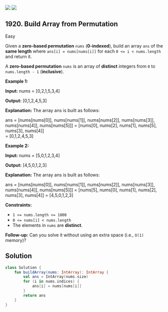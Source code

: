 [![](https://img.shields.io/github/stars/javadev/LeetCode-in-Kotlin?label=Stars&style=flat-square)](https://github.com/javadev/LeetCode-in-Kotlin)
[![](https://img.shields.io/github/forks/javadev/LeetCode-in-Kotlin?label=Fork%20me%20on%20GitHub%20&style=flat-square)](https://github.com/javadev/LeetCode-in-Kotlin/fork)

## 1920\. Build Array from Permutation

Easy

Given a **zero-based permutation** `nums` (**0-indexed**), build an array `ans` of the **same length** where `ans[i] = nums[nums[i]]` for each `0 <= i < nums.length` and return it.

A **zero-based permutation** `nums` is an array of **distinct** integers from `0` to `nums.length - 1` (**inclusive**).

**Example 1:**

**Input:** nums = \[0,2,1,5,3,4]

**Output:** \[0,1,2,4,5,3]

**Explanation:** The array ans is built as follows: 

ans = [nums[nums\[0]], nums[nums\[1]], nums[nums\[2]], nums[nums\[3]], nums[nums\[4]], nums[nums\[5]]] 
    = [nums\[0], nums\[2], nums\[1], nums\[5], nums\[3], nums\[4]]    
    = \[0,1,2,4,5,3]

**Example 2:**

**Input:** nums = \[5,0,1,2,3,4]

**Output:** \[4,5,0,1,2,3]

**Explanation:** The array ans is built as follows: 

ans = [nums[nums\[0]], nums[nums\[1]], nums[nums\[2]], nums[nums\[3]], nums[nums\[4]], nums[nums\[5]]] 
    = [nums\[5], nums\[0], nums\[1], nums\[2], nums\[3], nums\[4]] 
    = \[4,5,0,1,2,3]

**Constraints:**

*   `1 <= nums.length <= 1000`
*   `0 <= nums[i] < nums.length`
*   The elements in `nums` are **distinct**.

**Follow-up:** Can you solve it without using an extra space (i.e., `O(1)` memory)?

## Solution

```kotlin
class Solution {
    fun buildArray(nums: IntArray): IntArray {
        val ans = IntArray(nums.size)
        for (i in nums.indices) {
            ans[i] = nums[nums[i]]
        }
        return ans
    }
}
```
